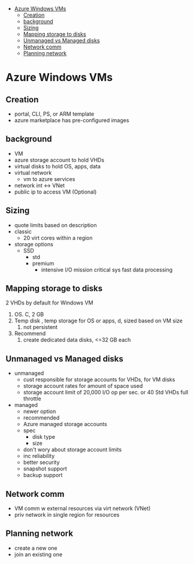 - [Azure Windows VMs](#azure-windows-vms)
  - [Creation](#creation)
  - [background](#background)
  - [Sizing](#sizing)
  - [Mapping storage to disks](#mapping-storage-to-disks)
  - [Unmanaged vs Managed disks](#unmanaged-vs-managed-disks)
  - [Network comm](#network-comm)
  - [Planning network](#planning-network)
# Azure Windows VMs

## Creation
* portal, CLI, PS, or ARM template
* azure marketplace has pre-configured images

## background
* VM 
* azure storage account to hold VHDs
* virtual disks to hold OS, apps, data
* virtual network
  * vm to azure services
* network int <-> VNet
* public ip to access VM (Optional)

## Sizing
* quote limits based on description
* classic
  * 20 virt cores within a region
* storage options
  * SSD
    * std
    * premium
      * intensive I/O mission critical sys fast data processing

## Mapping storage to disks
2 VHDs by default for Windows VM
1. OS. C, 2 GB
2. Temp disk , temp storage for OS or apps, d, sized based on VM size
   1. not persistent
3. Recommend
   1. create dedicated data disks, <=32 GB each

## Unmanaged vs Managed disks
* unmanaged
  * cust responsible for storage accounts for VHDs, for VM disks
  * storage account rates for amount of space used
  * storage account limit of 20,000 I/O op per sec.  or 40 Std VHDs full throttle
* managed
  * newer option
  * recommended
  * Azure managed storage accounts
  * spec
    * disk type
    * size
  * don't wory about storage account limits
  * inc reliability
  * better security
  * snapshot support
  * backup support

## Network comm
* VM comm w external resources via virt network (VNet)
* priv network in single region for resources 

## Planning network
* create a new one
* join an existing one
